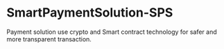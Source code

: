 # SmartPaymentSolution-SPS
Payment solution use crypto and Smart contract technology for safer and more transparent transaction.
